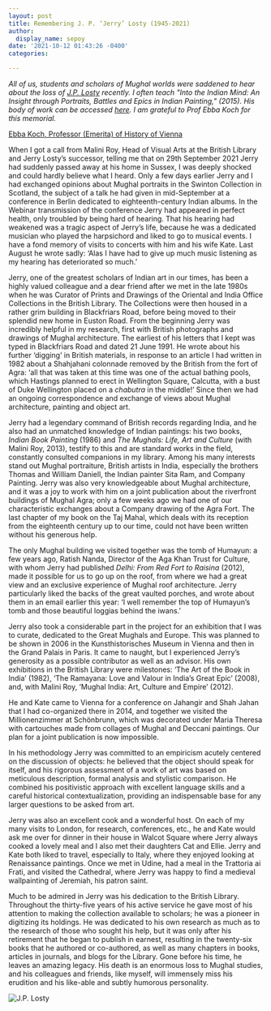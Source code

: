 ```yaml
---
layout: post
title: Remembering J. P. ‘Jerry’ Losty (1945-2021)
author:
  display_name: sepoy
date: '2021-10-12 01:43:26 -0400'
categories:

---
```


*All of us, students and scholars of Mughal worlds were saddened to hear about the loss of [J.P. Losty](https://www.telegraphindia.com/india/art-historian-jerry-losty-passes-away-in-london/cid/1833173) recently. I often teach "Into the Indian Mind: An Insight through Portraits, Battles and Epics in Indian Painting," (2015). His body of work can be accessed [here](https://bl.academia.edu/JeremiahLosty). I am grateful to Prof Ebba Koch for this memorial.*

[Ebba Koch, Professor (Emerita) of History of Vienna](https://univie.academia.edu/EbbaKoch)

When I got a call from Malini Roy, Head of Visual Arts at the British Library and Jerry Losty’s successor, telling me that on 29th September 2021 Jerry had suddenly passed away at his home in Sussex, I was deeply shocked and could hardly believe what I heard. Only a few days earlier Jerry and I had exchanged opinions about Mughal portraits in the Swinton Collection in Scotland, the subject of a talk he had given in mid-September at a conference in Berlin dedicated to eighteenth-century Indian albums. In the Webinar transmission of the conference Jerry had appeared in perfect health, only troubled by being hard of hearing. That his hearing had weakened was a tragic aspect of Jerry’s life, because he was a dedicated musician who played the harpsichord and liked to go to musical events. I have a fond memory of visits to concerts with him and his wife Kate. Last August he wrote sadly: ‘Alas I have had to give up much music listening as my hearing has deteriorated so much.’

Jerry, one of the greatest scholars of Indian art in our times, has been a highly valued colleague and a dear friend after we met in the late 1980s when he was Curator of Prints and Drawings of the Oriental and India Office Collections in the British Library. The Collections were then housed in a rather grim building in Blackfriars Road, before being moved to their splendid new home in Euston Road. From the beginning Jerry was incredibly helpful in my research, first with British photographs and drawings of Mughal architecture. The earliest of his letters that I kept was typed in Blackfriars Road and dated 21 June 1991. He wrote about his further ‘digging’ in British materials, in response to an article I had written in 1982 about a Shahjahani colonnade removed by the British from the fort of Agra: ‘all that was taken at this time was one of the actual bathing pools, which Hastings planned to erect in Wellington Square, Calcutta, with a bust of Duke Wellington placed on a *chabutra* in the middle!’ Since then we had an ongoing correspondence and exchange of views about Mughal architecture, painting and  object art.

Jerry had a legendary command of British records regarding India, and he also had an unmatched knowledge of Indian paintings: his two books, *Indian Book Painting* (1986) and *The Mughals: Life, Art and Culture* (with Malini Roy, 2013), testify to this and are standard works in the field, constantly consulted companions in my library. Among his many interests stand out Mughal portraiture, British artists in India, especially the brothers Thomas and William Daniell, the Indian painter Sita Ram, and Company Painting. Jerry was also very knowledgeable about Mughal architecture, and it was a joy to work with him on a joint publication about the riverfront buildings of Mughal Agra; only a few weeks ago we had one of our characteristic exchanges about a Company drawing of the Agra Fort. The last chapter of my book on the Taj Mahal, which deals with its reception from the eighteenth century up to our time, could not have been written without his generous help.

The only Mughal building we visited together was the tomb of Humayun: a few years ago, Ratish Nanda, Director of the Aga Khan Trust for Culture, with whom Jerry had published *Delhi: From Red Fort to Raisina* (2012), made it possible for us to go up on the roof, from where we had a great view and an exclusive experience of Mughal roof architecture. Jerry particularly liked the backs of the great vaulted porches, and wrote about them in an email earlier this year: ‘I well remember the top of Humayun’s tomb and those beautiful loggias behind the iwans.’

Jerry also took a considerable part in the project for an exhibition that I was to curate, dedicated to the Great Mughals and Europe. This was planned to be shown in 2006 in the Kunsthistorisches Museum in Vienna and then in the Grand Palais in Paris. It came to naught, but I experienced Jerry’s generosity as a possible contributor as well as an advisor. His own exhibitions in the British Library were milestones: ‘The Art of the Book in India’ (1982), ‘The Ramayana: Love and Valour in India’s Great Epic’ (2008), and, with Malini Roy, ‘Mughal India: Art, Culture and Empire’ (2012).

He and Kate came to Vienna for a conference on Jahangir and Shah Jahan that I had co-organized there in 2014, and together we visited the Millionenzimmer at Schönbrunn, which was decorated under Maria Theresa with cartouches made from collages of Mughal and Deccani paintings. Our plan for a joint publication is now impossible.

In his methodology Jerry was committed to an empiricism acutely centered on the discussion of objects: he believed that the object should speak for itself, and his rigorous assessment of a work of art was based on  meticulous description, formal analysis and stylistic comparison. He combined his positivistic approach with excellent language skills and a careful historical contextualization, providing an indispensable base for any larger questions to be asked from art.

Jerry was also an excellent cook and a wonderful host. On each of my many visits to London, for research, conferences, etc., he and Kate would ask me over for dinner in their house in Walcot Square where Jerry always cooked a lovely meal and I also met their daughters Cat and Ellie. Jerry and Kate both liked to travel, especially to Italy, where they enjoyed looking at Renaissance paintings. Once we met in Udine, had a meal in the Trattoria ai Frati, and visited the Cathedral, where Jerry was happy to find a medieval wallpainting of Jeremiah, his patron saint.

Much to be admired in Jerry was his dedication to the British Library. Throughout the thirty-five years of his active service he gave most of his attention to making the collection available to scholars; he was a pioneer in digitizing its holdings. He was dedicated to his own research as much as to the research of those who sought his help, but it was only after his retirement that he began to publish in earnest, resulting in the twenty-six books that he authored or co-authored, as well as many chapters in books, articles in journals, and blogs for the Library. Gone before his time, he leaves an amazing legacy. His death is an enormous loss to Mughal studies, and his colleagues and friends, like myself, will immensely miss his erudition and his like-able and subtly humorous personality.


![J.P. Losty]({{site.baseurl}}/img/uploads/2021/losty.jpg)
